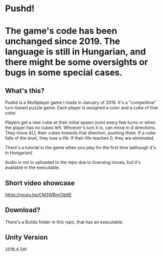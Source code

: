 # Pushd!
# The game's code has been **unchanged** since 2019. The language is still in Hungarian, and there might be some oversights or bugs in some special cases.

## What's this?
Pushd is a Multiplayer game I made in January of 2019.
It's a "competitive" turn-based puzzle game. Each player is assigned a color and a cube of that color.

Players get a new cube at their initial spawn point every few turns or when the player has no cubes left.
Whoever's turn it is, can move in 4 directions. They move ALL their cubes towards that direction, *pushing* them. If a cube falls of the level, they lose a life. If their life reaches 0, they are eliminated.

There's a tutorial in the game when you play for the first time (although it's in Hungarian)

Audio is not in uploaded to the repo due to licensing issues, but it's available in the executable.

## Short video showcase
https://youtu.be/CM3WBmCIb6E

## Download?
There's a Builds folder in this repo, that has an executable.

## Unity Version
2018.4.34f
